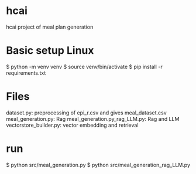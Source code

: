 # hcai
hcai project of meal plan generation

# Basic setup Linux
$ python -m venv venv
$ source venv/bin/activate
$ pip install -r requirements.txt

# Files
dataset.py: preprocessing of epi_r.csv and gives meal_dataset.csv
meal_generation.py: Rag
meal_generation.py_rag_LLM.py: Rag and LLM
vectorstore_builder.py: vector embedding and retrieval

# run
$ python src/meal_generation.py
$ python src/meal_generation_rag_LLM.py
